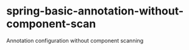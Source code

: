 # spring-basic-annotation-without-component-scan
Annotation configuration without component scanning

